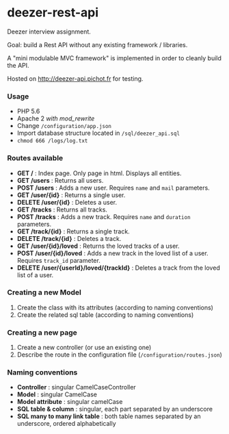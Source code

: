 # deezer-rest-api
Deezer interview assignment.

Goal: build a Rest API without any existing framework / libraries.

A "mini modulable MVC framework" is implemented in order to cleanly build the API.

Hosted on http://deezer-api.pichot.fr for testing.

### Usage

* PHP 5.6
* Apache 2 *with mod_rewrite*
* Change `/configuration/app.json`
* Import database structure located in `/sql/deezer_api.sql`
* `chmod 666 /logs/log.txt`

### Routes available
* **GET /** : Index page. Only page in html. Displays all entities.
* **GET /users** : Returns all users.
* **POST /users** : Adds a new user. Requires `name` and `mail` parameters.
* **GET /user/{id}** : Returns a single user.
* **DELETE /user/{id}** : Deletes a user.
* **GET /tracks** : Returns all tracks.
* **POST /tracks** : Adds a new track. Requires `name` and `duration` parameters.
* **GET /track/{id}** : Returns a single track.
* **DELETE /track/{id}** : Deletes a track.
* **GET /user/{id}/loved** : Returns the loved tracks of a user.
* **POST /user/{id}/loved** : Adds a new track in the loved list of a user. Requires `track_id` parameter.
* **DELETE /user/{userId}/loved/{trackId}** : Deletes a track from the loved list of a user.

### Creating a new Model
1. Create the class with its attributes (according to naming conventions)
2. Create the related sql table (according to naming conventions)

### Creating a new page
1. Create a new controller (or use an existing one)
3. Describe the route in the configuration file (`/configuration/routes.json`)


### Naming conventions
* **Controller** : singular CamelCaseController
* **Model** : singular CamelCase
* **Model attribute** : singular camelCase
* **SQL table & column** : singular, each part separated by an underscore
* **SQL many to many link table** : both table names separated by an underscore, ordered alphabetically
